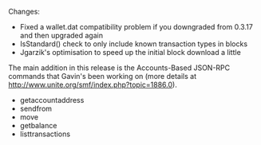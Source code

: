 Changes:
* Fixed a wallet.dat compatibility problem if you downgraded from 0.3.17 and then upgraded again
* IsStandard() check to only include known transaction types in blocks
* Jgarzik's optimisation to speed up the initial block download a little

The main addition in this release is the Accounts-Based JSON-RPC commands that Gavin's been working on (more details at http://www.unite.org/smf/index.php?topic=1886.0).  
* getaccountaddress
* sendfrom
* move
* getbalance
* listtransactions
